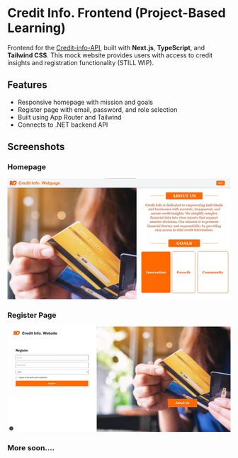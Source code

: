 
# Credit Info. Frontend (Project-Based Learning) 

Frontend for the [Credit-info-API](https://github.com/NawafAldhawi/Credit-info-API), built with **Next.js**, **TypeScript**, and **Tailwind CSS**. This mock website provides users with access to credit insights and registration functionality (STILL WIP).

## Features

- Responsive homepage with mission and goals
- Register page with email, password, and role selection
- Built using App Router and Tailwind
- Connects to .NET backend API

## Screenshots

### Homepage
![Homepage](public/Screenshots/homepage.jpg)

### Register Page
![Register Page](public/Screenshots/registerpage.jpg)

### More soon.... 
